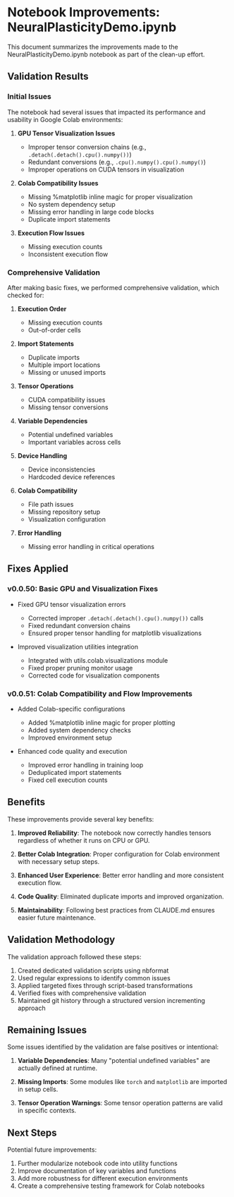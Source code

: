 # Notebook Improvements: NeuralPlasticityDemo.ipynb

This document summarizes the improvements made to the NeuralPlasticityDemo.ipynb notebook as part of the clean-up effort.

## Validation Results

### Initial Issues

The notebook had several issues that impacted its performance and usability in Google Colab environments:

1. **GPU Tensor Visualization Issues**
   - Improper tensor conversion chains (e.g., `.detach(.detach().cpu().numpy())`)
   - Redundant conversions (e.g., `.cpu().numpy().cpu().numpy()`)
   - Improper operations on CUDA tensors in visualization

2. **Colab Compatibility Issues**
   - Missing %matplotlib inline magic for proper visualization
   - No system dependency setup
   - Missing error handling in large code blocks
   - Duplicate import statements

3. **Execution Flow Issues**
   - Missing execution counts
   - Inconsistent execution flow

### Comprehensive Validation

After making basic fixes, we performed comprehensive validation, which checked for:

1. **Execution Order**
   - Missing execution counts
   - Out-of-order cells
   
2. **Import Statements**
   - Duplicate imports
   - Multiple import locations
   - Missing or unused imports
   
3. **Tensor Operations**
   - CUDA compatibility issues
   - Missing tensor conversions
   
4. **Variable Dependencies**
   - Potential undefined variables
   - Important variables across cells
   
5. **Device Handling**
   - Device inconsistencies
   - Hardcoded device references
   
6. **Colab Compatibility**
   - File path issues
   - Missing repository setup
   - Visualization configuration
   
7. **Error Handling**
   - Missing error handling in critical operations

## Fixes Applied

### v0.0.50: Basic GPU and Visualization Fixes

- Fixed GPU tensor visualization errors
  - Corrected improper `.detach(.detach().cpu().numpy())` calls
  - Fixed redundant conversion chains
  - Ensured proper tensor handling for matplotlib visualizations

- Improved visualization utilities integration
  - Integrated with utils.colab.visualizations module
  - Fixed proper pruning monitor usage
  - Corrected code for visualization components

### v0.0.51: Colab Compatibility and Flow Improvements

- Added Colab-specific configurations
  - Added %matplotlib inline magic for proper plotting
  - Added system dependency checks
  - Improved environment setup

- Enhanced code quality and execution
  - Improved error handling in training loop
  - Deduplicated import statements
  - Fixed cell execution counts

## Benefits

These improvements provide several key benefits:

1. **Improved Reliability**: The notebook now correctly handles tensors regardless of whether it runs on CPU or GPU.

2. **Better Colab Integration**: Proper configuration for Colab environment with necessary setup steps.

3. **Enhanced User Experience**: Better error handling and more consistent execution flow.

4. **Code Quality**: Eliminated duplicate imports and improved organization.

5. **Maintainability**: Following best practices from CLAUDE.md ensures easier future maintenance.

## Validation Methodology

The validation approach followed these steps:

1. Created dedicated validation scripts using nbformat
2. Used regular expressions to identify common issues
3. Applied targeted fixes through script-based transformations
4. Verified fixes with comprehensive validation
5. Maintained git history through a structured version incrementing approach

## Remaining Issues

Some issues identified by the validation are false positives or intentional:

1. **Variable Dependencies**: Many "potential undefined variables" are actually defined at runtime.

2. **Missing Imports**: Some modules like `torch` and `matplotlib` are imported in setup cells.

3. **Tensor Operation Warnings**: Some tensor operation patterns are valid in specific contexts.

## Next Steps

Potential future improvements:

1. Further modularize notebook code into utility functions
2. Improve documentation of key variables and functions
3. Add more robustness for different execution environments
4. Create a comprehensive testing framework for Colab notebooks